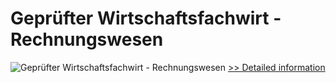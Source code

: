 # Geprüfter Wirtschaftsfachwirt - Rechnungswesen
![Geprüfter Wirtschaftsfachwirt - Rechnungswesen](https://mycommerce.akamaized.net/api/pimages/P300381768/BIG/300381768.JPG)
[>> Detailed information](https://secure.shareit.com/shareit/product.html?productid=300381768&affiliateid=200057808)